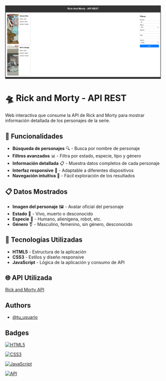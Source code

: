 ![Logo](miniatura.png)

# 🛸 Rick and Morty - API REST

Web interactiva que consume la API de Rick and Morty para mostrar información detallada de los personajes de la serie.

## 🔧 Funcionalidades

- **Búsqueda de personajes** 🔍 - Busca por nombre de personaje
- **Filtros avanzados** 📊 - Filtra por estado, especie, tipo y género
- **Información detallada** 📋 - Muestra datos completos de cada personaje
- **Interfaz responsive** 📱 - Adaptable a diferentes dispositivos
- **Navegación intuitiva** 🎯 - Fácil exploración de los resultados

## 📋 Datos Mostrados

- **Imagen del personaje** 🖼️ - Avatar oficial del personaje
- **Estado** 💚 - Vivo, muerto o desconocido
- **Especie** 🧬 - Humano, alienígena, robot, etc.
- **Género** ⚧️ - Masculino, femenino, sin género, desconocido

## 🚀 Tecnologías Utilizadas

- **HTML5** - Estructura de la aplicación
- **CSS3** - Estilos y diseño responsive
- **JavaScript** - Lógica de la aplicación y consumo de API

## 🌐 API Utilizada

[Rick and Morty API](https://rickandmortyapi.com/api/)
## Authors

- [@tu_usuario](https://www.github.com/AgustinGalan02)

## Badges

[![HTML5](https://img.shields.io/badge/HTML5-E34F26?style=flat&logo=html5&logoColor=white)](https://developer.mozilla.org/en-US/docs/Web/HTML)

[![CSS3](https://img.shields.io/badge/CSS3-1572B6?style=flat&logo=css3&logoColor=white)](https://developer.mozilla.org/en-US/docs/Web/CSS)

[![JavaScript](https://img.shields.io/badge/JavaScript-F7DF1E?style=flat&logo=javascript&logoColor=black)](https://developer.mozilla.org/en-US/docs/Web/JavaScript)

[![API](https://img.shields.io/badge/Rick%20and%20Morty-API-97CE4C?style=flat&logo=rickandmorty&logoColor=white)](https://rickandmortyapi.com/)
